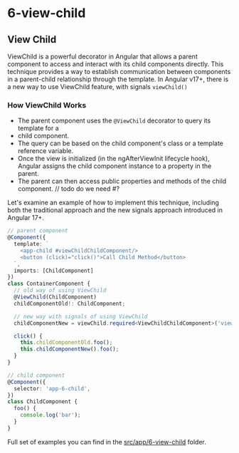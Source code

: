 # 6-view-child

## View Child
ViewChild is a powerful decorator in Angular that allows a parent component 
to access and interact with its child components directly. This technique 
provides a way to establish communication between components in a 
parent-child relationship through the template. In Angular v17+, there is a 
new way to use ViewChild feature, with signals `viewChild()`

### How ViewChild Works

- The parent component uses the `@ViewChild` decorator to query its template for a 
- child component.
- The query can be based on the child component's class or a template reference variable.
- Once the view is initialized (in the ngAfterViewInit lifecycle hook), Angular assigns the 
child component instance to a property in the parent.
- The parent can then access public properties and methods of the child component.
// todo do we need #?

Let's examine an example of how to implement this technique, including both the traditional 
approach and the new signals approach introduced in Angular 17+.

```typescript
// parent component
@Component({
  template: `
    <app-child #viewChildChildComponent/>
    <button (click)="click()">Call Child Method</button>
  `,
  imports: [ChildComponent]
})
class ContainerComponent {
  // old way of using ViewChild
  @ViewChild(ChildComponent)
  childComponentOld!: ChildComponent;

  // new way with signals of using ViewChild
  childComponentNew = viewChild.required<ViewChildChildComponent>('viewChildChildComponent');

  click() {
    this.childComponentOld.foo();
    this.childComponentNew().foo();
  }
}

// child component
@Component({
  selector: 'app-6-child',
})
class ChildComponent {
  foo() {
    console.log('bar');
  }
}
```

Full set of examples you can find in the [src/app/6-view-child](src/app/6-view-child) folder.
